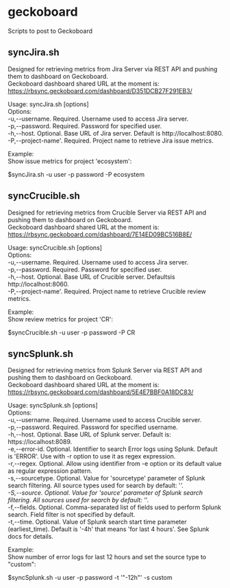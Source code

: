 geckoboard
==========

Scripts to post to Geckoboard

syncJira.sh 
-----------

Designed for retrieving metrics from Jira Server via REST API and pushing them to dashboard on Geckoboard.  
Geckoboard dashboard shared URL at the moment is: https://rbsync.geckoboard.com/dashboard/D351DCB27F291EB3/ 

Usage: syncJira.sh [options]   
Options:  
-u,--username. Required. Username used to access Jira server.  
-p,--password. Required. Password for specified user.  
-h,--host. Optional. Base URL of Jira server. Default is http://localhost:8080.  
-P,--project-name'. Required. Project name to retrieve Jira issue metrics.  

Example:  
Show issue metrics for project 'ecosystem':  

$syncJira.sh -u user -p password -P ecosystem   

syncCrucible.sh 
---------------

Designed for retrieving metrics from Crucible Server via REST API and pushing them to dashboard on Geckoboard.  
Geckoboard dashboard shared URL at the moment is: https://rbsync.geckoboard.com/dashboard/7E14ED09BC516B8E/

Usage: syncCrucible.sh [options]  
Options:  
-u,--username. Required. Username used to access Jira server.  
-p,--password. Required. Password for specified user.  
-h,--host. Optional. Base URL of Crucible server. Defaultsis http://localhost:8060.  
-P,--project-name'. Required. Project name to retrieve Crucible review metrics.  

Example:    
Show review metrics for project 'CR':    

$syncCrucible.sh -u user -p password -P CR     

syncSplunk.sh 
-------------

Designed for retrieving metrics from Splunk Server via REST API and pushing them to dashboard on Geckoboard.  
Geckoboard dashboard shared URL at the moment is: https://rbsync.geckoboard.com/dashboard/5E4E7BBF0A18DC83/  

Usage: syncSplunk.sh [options]  
Options:  
-u,--username. Required. Username used to access Crucible server.  
-p,--password. Required. Password for specified username.  
-h,--host. Optional. Base URL of Splunk server. Default is: https://localhost:8089.  
-e,--error-id. Optional. Identifier to search Error logs using Splunk. Default is 'ERROR'. Use with -r option to use it as regex expression.  
-r,--regex. Optional. Allow using identifier from -e option or its default value as regular expression pattern.  
-s,--sourcetype. Optional. Value for 'sourcetype' parameter of Splunk search filtering. All source types used for search by default: '*'.  
-S,--source. Optional. Value for 'source' parameter of Splunk search filtering. All sources used for search by default: '*'.  
-f,--fields. Optional. Comma-separated list of fields used to perform Splunk search. Field filter is not specified by default.  
-t,--time. Optional. Value of Splunk search start time parameter (earliest_time). Default is '-4h' that means 'for last 4 hours'. See Splunk docs for details.  

Example:  
Show number of error logs for last 12 hours and set the source type to "custom":  

$syncSplunk.sh -u user -p password -t '"-12h"' -s custom  